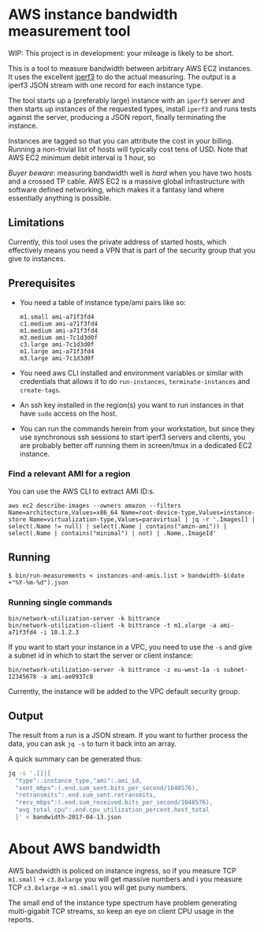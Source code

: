 # AWS instance bandwidth measurement tool

WIP: This project is in development: your mileage is likely to be short.

This is a tool to measure bandwidth between arbitrary AWS EC2 instances. It
uses the excellent [iperf3](http://software.es.net/iperf/) to do the actual
measuring. The output is a iperf3 JSON stream with one record for each
instance type.

The tool starts up a (preferably large) instance with an `iperf3` server
and then starts up instances of the requested types, install `iperf3` and
runs tests against the server, producing a JSON report, finally terminating
the instance.

Instances are tagged so that you can attribute the cost in your billing.
Running a non-trivial list of hosts will typically cost tens of USD. Note that AWS EC2 minimum debit interval is 1 hour, so 

*Buyer beware*: measuring bandwidth well is *hard* when you have two hosts
and a crossed TP cable. AWS EC2 is a massive global infrastructure with
software defined networking, which makes it a fantasy land where essentially
anything is possible.

## Limitations

Currently, this tool uses the private address of started hosts, which
effectively means you need a VPN that is part of the security group that
you give to instances.

## Prerequisites

- You need a table of instance type/ami pairs like so:
    ```
    m1.small ami-a71f3fd4
    c1.medium ami-a71f3fd4
    m1.medium ami-a71f3fd4
    m3.medium ami-7c1d3d0f
    c3.large ami-7c1d3d0f
    m1.large ami-a71f3fd4
    m3.large ami-7c1d3d0f
    ```

- You need aws CLI installed and environment variables or similar with
  credentials that allows it to do `run-instances`, `terminate-instances`
  and `create-tags`.

- An ssh key installed in the region(s) you want to run instances in that
  have `sudo` access on the host.

- You can run the commands herein from your workstation, but since they
  use synchronous ssh sessions to start iperf3 servers and clients, you
  are probably better off running them in screen/tmux in a dedicated EC2
  instance.

### Find a relevant AMI for a region

You can use the AWS CLI to extract AMI ID:s.
```
aws ec2 describe-images --owners amazon --filters Name=architecture,Values=x86_64 Name=root-device-type,Values=instance-store Name=virtualization-type,Values=paravirtual | jq -r '.Images[] | select(.Name != null) | select(.Name | contains("amzn-ami")) | select(.Name | contains("minimal") | not) | .Name,.ImageId'
```

## Running
```
$ bin/run-measurements < instances-and-amis.list > bandwidth-$(date +"%Y-%m-%d").json
```

### Running single commands

```
bin/network-utilization-server -k bittrance
bin/network-utilization-client -k bittrance -t m1.xlarge -a ami-a71f3fd4 -i 10.1.2.3
```

If you want to start your instance in a VPC, you need to use the `-s` and give a subnet id in which to start the server or client instance:
```
bin/network-utilization-server -k bittrance -z eu-west-1a -s subnet-12345678 -a ami-ae0937c8
```
Currently, the instance will be added to the VPC default security group.

## Output

The result from a run is a JSON stream. If you want to further process the
data, you can ask `jq -s` to turn it back into an array.

A quick summary can be generated thus:
```bash
jq -s '.[]|{
  "type":.instance_type,"ami":.ami_id,
  "sent_mbps":(.end.sum_sent.bits_per_second/1048576),
  "retransmits":.end.sum_sent.retransmits,
  "recv_mbps":(.end.sum_received.bits_per_second/1048576),
  "avg_total_cpu":.end.cpu_utilization_percent.host_total
  }' < bandwidth-2017-04-13.json
```

# About AWS bandwidth

AWS bandwidth is policed on instance ingress, so if you measure TCP
`m1.small` -> `c3.8xlarge` you will get massive numbers and i you measure
TCP `c3.8xlarge` -> `m1.small` you will get puny numbers.

The small end of the instance type spectrum have problem generating
multi-gigabit TCP streams, so keep an eye on client CPU usage in the
reports.
